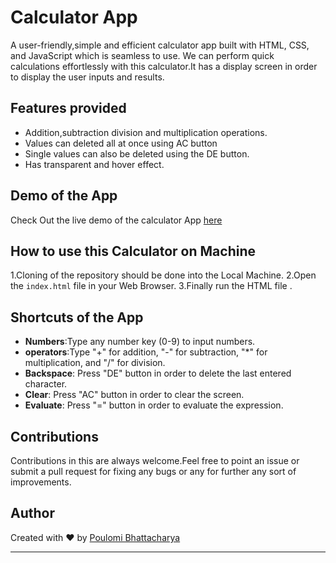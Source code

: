 # Calculator App

A user-friendly,simple and efficient calculator app built with HTML, CSS, and JavaScript which is seamless to use. We can perform quick calculations effortlessly with this calculator.It has a display screen in order to display the user inputs and results.

## Features provided

- Addition,subtraction division and multiplication operations.
- Values can deleted all at once using AC button
- Single values can also be deleted using the DE button.
- Has transparent and hover effect.

## Demo of the App

Check Out the live demo of the calculator App [here](https://z7drlz.csb.app/)

## How to use this Calculator on Machine

1.Cloning of the repository should be done into the Local Machine.
2.Open the  `index.html` file in your Web Browser.
3.Finally run the HTML file .

## Shortcuts of the App

- **Numbers**:Type any number key (0-9) to input numbers.
- **operators**:Type "+" for addition, "-" for subtraction, "\*" for multiplication, and "/" for division.
- **Backspace**: Press "DE" button in order  to delete the last entered character.
- **Clear**: Press "AC" button in order to clear the screen.
- **Evaluate**: Press "=" button in order to evaluate the expression.


## Contributions

Contributions in this are always welcome.Feel free to point an issue or submit a pull request for fixing any bugs or any for further any sort of improvements.

## Author

Created with ❤️ by [Poulomi Bhattacharya](https://github.com/poulomi-03)

 
 ---
